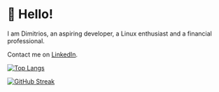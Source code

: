 # :wave: Hello!
I am Dimitrios, an aspiring developer, a Linux enthusiast and a financial
professional.

Contact me on [LinkedIn](https://www.linkedin.com/in/dscharalampidis/).

[![Top Langs](https://github-readme-stats.vercel.app/api/top-langs/?username=dimitrios-git&layout=compact&theme=dark&border_radius=0)](#)

[![GitHub Streak](https://github-readme-streak-stats-pi-seven.vercel.app?user=dimitrios-git&theme=github-dark-blue&border_radius=0)](#)

